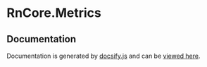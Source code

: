 # RnCore.Metrics

## Documentation

Documentation is generated by [docsify.js](https://docsify.js.org/#/) and can be [viewed here](http://www.richardn.ca/RnCore.Metrics/#/).
